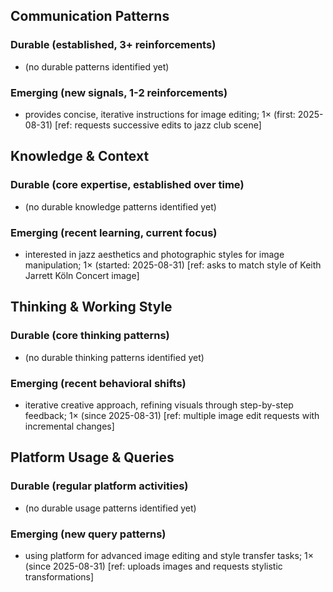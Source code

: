 ## Communication Patterns
### Durable (established, 3+ reinforcements)
- (no durable patterns identified yet)

### Emerging (new signals, 1-2 reinforcements)
- provides concise, iterative instructions for image editing; 1× (first: 2025-08-31) [ref: requests successive edits to jazz club scene]

## Knowledge & Context
### Durable (core expertise, established over time)
- (no durable knowledge patterns identified yet)

### Emerging (recent learning, current focus)
- interested in jazz aesthetics and photographic styles for image manipulation; 1× (started: 2025-08-31) [ref: asks to match style of Keith Jarrett Köln Concert image]

## Thinking & Working Style
### Durable (core thinking patterns)
- (no durable thinking patterns identified yet)

### Emerging (recent behavioral shifts)
- iterative creative approach, refining visuals through step-by-step feedback; 1× (since 2025-08-31) [ref: multiple image edit requests with incremental changes]

## Platform Usage & Queries
### Durable (regular platform activities)
- (no durable usage patterns identified yet)

### Emerging (new query patterns)
- using platform for advanced image editing and style transfer tasks; 1× (since 2025-08-31) [ref: uploads images and requests stylistic transformations]